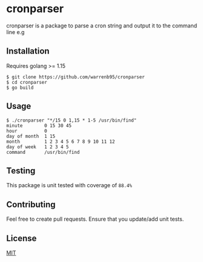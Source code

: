 # cronparser
cronparser is a package to parse a cron string and output it to the command line e.g

## Installation
Requires golang >= 1.15

```
$ git clone https://github.com/warrenb95/cronparser
$ cd cronparser
$ go build
```

## Usage
```
$ ./cronparser "*/15 0 1,15 * 1-5 /usr/bin/find"
minute        0 15 30 45
hour          0
day of month  1 15
month         1 2 3 4 5 6 7 8 9 10 11 12
day of week   1 2 3 4 5
command       /usr/bin/find
```

## Testing
This package is unit tested with coverage of `88.4%`

## Contributing
Feel free to create pull requests. Ensure that you update/add unit tests.

## License
[MIT](https://choosealicense.com/licenses/mit/)
